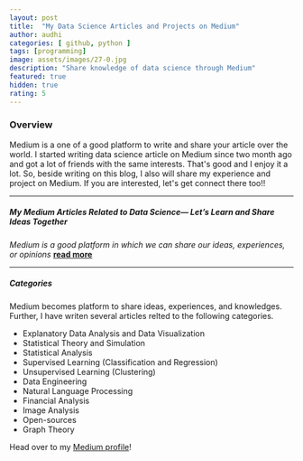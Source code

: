```yaml
---
layout: post
title:  "My Data Science Articles and Projects on Medium"
author: audhi
categories: [ github, python ]
tags: [programming]
image: assets/images/27-0.jpg
description: "Share knowledge of data science through Medium"
featured: true
hidden: true
rating: 5
---
```


### Overview
Medium is a one of a good platform to write and share your article over the world. I started writing data science article on Medium since two month ago and got a lot of friends with the same interests. That's good and I enjoy it a lot. So, beside writing on this blog, I also will share my experience and project on Medium. If you are interested, let's get connect there too!!

----------------------------------------------------------------
##### My Medium Articles Related to Data Science— Let’s Learn and Share Ideas Together
*Medium is a good platform in which we can share our ideas, experiences, or opinions* [**read more**](https://medium.com/analytics-vidhya/my-medium-articles-lets-learn-and-share-ideas-together-41447af94da1)

----------------------------------------------------------------

##### Categories
Medium becomes platform to share ideas, experiences, and knowledges. Further, I have writen several articles relted to the following categories.
- Explanatory Data Analysis and Data Visualization
- Statistical Theory and Simulation
- Statistical Analysis
- Supervised Learning (Classification and Regression)
- Unsupervised Learning (Clustering)
- Data Engineering
- Natural Language Processing
- Financial Analysis
- Image Analysis
- Open-sources
- Graph Theory

<p>Head over to my <a href="https://medium.com/@audhiaprilliant">Medium profile</a>!</p>

